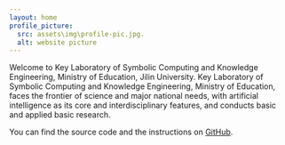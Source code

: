 ```yaml
---
layout: home
profile_picture:
  src: assets\img\profile-pic.jpg.
  alt: website picture
---
```


<p>
  Welcome to Key Laboratory of Symbolic Computing and Knowledge Engineering, Ministry of Education, Jilin University. Key Laboratory of Symbolic Computing and Knowledge Engineering, Ministry of Education, faces the frontier of science and major national needs, with artificial intelligence as its core and interdisciplinary features, and conducts basic and applied basic research.
</p>

<p>
  You can find the source code and the instructions on <a href="https://github.com/eliottvincent/bay">GitHub</a>.
</p>

